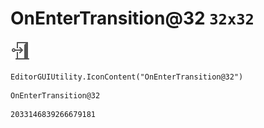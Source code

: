 # OnEnterTransition@32 `32x32`
<img src="/img/OnEnterTransition@32.png" width=32 height=32>

``` CSharp
EditorGUIUtility.IconContent("OnEnterTransition@32")
```
```
OnEnterTransition@32
```
```
2033146839266679181
```
